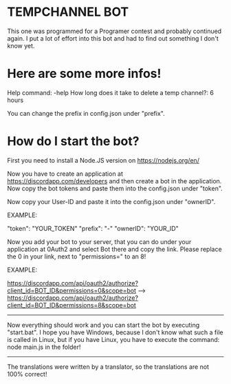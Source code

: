 # TEMPCHANNEL BOT

This one was programmed for a Programer contest and probably continued again. I put a lot of effort into this bot and had to find out something I don't know yet.

# Here are some more infos!

Help command: -help
How long does it take to delete a temp channel?: 6 hours

You can change the prefix in config.json under "prefix".

# How do I start the bot?

First you need to install a Node.JS version on https://nodejs.org/en/

Now you have to create an application at https://discordapp.com/developers and then create a bot in the application. Now copy the bot tokens and paste them into the config.json under "token".

Now copy your User-ID and paste it into the config.json under "ownerID".

EXAMPLE:

 "token": "YOUR_TOKEN"
 "prefix": "-"
  "ownerID": "YOUR_ID"

Now you add your bot to your server, that you can do under your application at 0Auth2 and select Bot there and copy the link. Please replace the 0 in your link, next to "permissions=" to an 8!

EXAMPLE:

https://discordapp.com/api/oauth2/authorize?client_id=BOT_ID&permissions=0&scope=bot --> https://discordapp.com/api/oauth2/authorize?client_id=BOT_ID&permissions=8&scope=bot

---

Now everything should work and you can start the bot by executing "start.bat".
I hope you have Windows, because I don't know what such a file is called in Linux, but if you have Linux, you have to execute the command: node main.js in the folder!

---
The translations were written by a translator, so the translations are not 100% correct!
